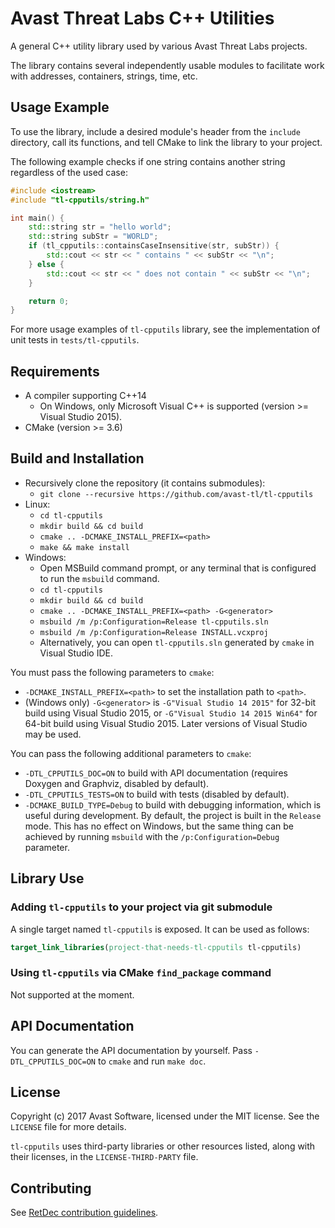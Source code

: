 # Avast Threat Labs C++ Utilities

A general C++ utility library used by various Avast Threat Labs projects.

The library contains several independently usable modules to facilitate work with addresses, containers, strings, time, etc.

## Usage Example

To use the library, include a desired module's header from the `include` directory, call its functions, and tell CMake to link the library to your project.

The following example checks if one string contains another string regardless of the used case:
```cpp
#include <iostream>
#include "tl-cpputils/string.h"

int main() {
    std::string str = "hello world";
    std::string subStr = "WORLD";
    if (tl_cpputils::containsCaseInsensitive(str, subStr)) {
        std::cout << str << " contains " << subStr << "\n";
    } else {
        std::cout << str << " does not contain " << subStr << "\n";
    }

    return 0;
}
```

For more usage examples of `tl-cpputils` library, see the implementation of unit tests in `tests/tl-cpputils`.

## Requirements

* A compiler supporting C++14
  * On Windows, only Microsoft Visual C++ is supported (version >= Visual Studio 2015).
* CMake (version >= 3.6)

## Build and Installation

* Recursively clone the repository (it contains submodules):
  * `git clone --recursive https://github.com/avast-tl/tl-cpputils`
* Linux:
  * `cd tl-cpputils`
  * `mkdir build && cd build`
  * `cmake .. -DCMAKE_INSTALL_PREFIX=<path>`
  * `make && make install`
* Windows:
  * Open MSBuild command prompt, or any terminal that is configured to run the `msbuild` command.
  * `cd tl-cpputils`
  * `mkdir build && cd build`
  * `cmake .. -DCMAKE_INSTALL_PREFIX=<path> -G<generator>`
  * `msbuild /m /p:Configuration=Release tl-cpputils.sln`
  * `msbuild /m /p:Configuration=Release INSTALL.vcxproj`
  * Alternatively, you can open `tl-cpputils.sln` generated by `cmake` in Visual Studio IDE.

You must pass the following parameters to `cmake`:
* `-DCMAKE_INSTALL_PREFIX=<path>` to set the installation path to `<path>`.
* (Windows only) `-G<generator>` is `-G"Visual Studio 14 2015"` for 32-bit build using Visual Studio 2015, or `-G"Visual Studio 14 2015 Win64"` for 64-bit build using Visual Studio 2015. Later versions of Visual Studio may be used.

You can pass the following additional parameters to `cmake`:
* `-DTL_CPPUTILS_DOC=ON` to build with API documentation (requires Doxygen and Graphviz, disabled by default).
* `-DTL_CPPUTILS_TESTS=ON` to build with tests (disabled by default).
* `-DCMAKE_BUILD_TYPE=Debug` to build with debugging information, which is useful during development. By default, the project is built in the `Release` mode. This has no effect on Windows, but the same thing can be achieved by running `msbuild` with the `/p:Configuration=Debug` parameter.

## Library Use

### Adding `tl-cpputils` to your project via git submodule

A single target named `tl-cpputils` is exposed. It can be used as follows:
```cmake
target_link_libraries(project-that-needs-tl-cpputils tl-cpputils)
```

### Using `tl-cpputils` via CMake `find_package` command

Not supported at the moment.

## API Documentation

You can generate the API documentation by yourself. Pass `-DTL_CPPUTILS_DOC=ON` to `cmake` and run `make doc`.

## License

Copyright (c) 2017 Avast Software, licensed under the MIT license. See the `LICENSE` file for more details.

`tl-cpputils` uses third-party libraries or other resources listed, along with their licenses, in the `LICENSE-THIRD-PARTY` file.

## Contributing

See [RetDec contribution guidelines](https://github.com/avast-tl/retdec/wiki/Contribution-Guidelines).
